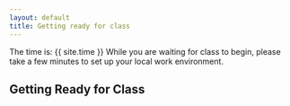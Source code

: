 ```yaml
---
layout: default
title: Getting ready for class
---
```


The time is: {{ site.time }}
While you are waiting for class to begin, please take a few minutes to set up your local work environment.
## Getting Ready for Class
